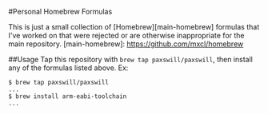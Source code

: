 #Personal Homebrew Formulas

This is just a small collection of [Homebrew][main-homebrew] formulas that
I've worked on that were rejected or are otherwise inappropriate for the
main repository.
[main-homebrew]: https://github.com/mxcl/homebrew

##Usage
Tap this repository with `brew tap paxswill/paxswill`, then install any of
the formulas listed above. Ex:

    $ brew tap paxswill/paxswill
    ...
    $ brew install arm-eabi-toolchain 
    ...
